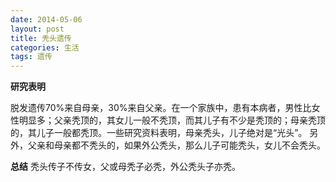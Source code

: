 ```yaml
---
date: 2014-05-06
layout: post
title: 秃头遗传
categories: 生活
tags: 遗传
---
```


**研究表明**

脱发遗传70%来自母亲，30%来自父亲。在一个家族中，患有本病者，男性比女性明显多；父亲秃顶的，其女儿一般不秃顶，而其儿子有不少是秃顶的；母亲秃顶的，其儿子一般都秃顶。一些研究资料表明，母亲秃头，儿子绝对是“光头”。
另外，父亲和母亲都不秃头的，如果外公秃头，那么儿子可能秃头，女儿不会秃头。
    
**总结**
秃头传子不传女，父或母秃子必秃，外公秃头子亦秃。

